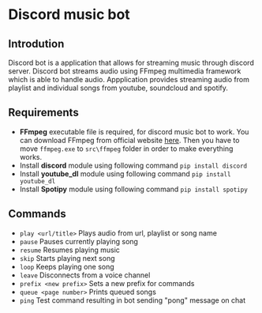# Discord music bot

## Introdution
Discord bot is a application that allows for streaming music through discord server. Discord bot streams audio using FFmpeg multimedia framework which is able to handle audio. Appplication provides streaming audio from playlist and individual songs from youtube, soundcloud and spotify.

## Requirements
- **FFmpeg** executable file is required, for discord music bot to work. You can download FFmpeg from official website [here](https://ffmpeg.org/download.html). Then you have to move `ffmpeg.exe` to `src\ffmpeg` folder in order to make everything works.
- Install **discord** module using following command `pip install discord`
- Install **youtube_dl** module using following command `pip install youtube_dl`
- Install **Spotipy** module using following command `pip install spotipy`

## Commands
+ `play <url/title>`  Plays audio from url, playlist or song name
+ `pause` Pauses currently playing song
+ `resume` Resumes playing music
+ `skip` Starts playing next song
+ `loop` Keeps playing one song
+ `leave` Disconnects from a voice channel
+ `prefix <new prefix>` Sets a new prefix for commands
+ `queue <page number>` Prints queued songs
+ `ping` Test command resulting in bot sending "pong" message on chat
